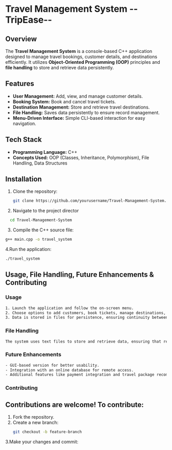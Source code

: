 # Travel Management System  --TripEase--

## Overview
The **Travel Management System** is a console-based C++ application designed to manage travel bookings, customer details, and destinations efficiently. It utilizes **Object-Oriented Programming (OOP)** principles and **file handling** to store and retrieve data persistently.

## Features
- **User Management:** Add, view, and manage customer details.
- **Booking System:** Book and cancel travel tickets.
- **Destination Management:** Store and retrieve travel destinations.
- **File Handling:** Saves data persistently to ensure record management.
- **Menu-Driven Interface:** Simple CLI-based interaction for easy navigation.

## Tech Stack
- **Programming Language:** C++
- **Concepts Used:** OOP (Classes, Inheritance, Polymorphism), File Handling, Data Structures

## Installation
1. Clone the repository:
   ```sh
   git clone https://github.com/yourusername/Travel-Management-System.git


2. Navigate to the project director
```bash
  cd Travel-Management-System
```

3. Compile the C++ source file:
```bash
g++ main.cpp -o travel_system
```

4.Run the application:
```bash
./travel_system
```

## Usage, File Handling, Future Enhancements & Contributing

### Usage
```bash
1. Launch the application and follow the on-screen menu.
2. Choose options to add customers, book tickets, manage destinations, and view records.
3. Data is stored in files for persistence, ensuring continuity between sessions.
```

### File Handling
```bash
The system uses text files to store and retrieve data, ensuring that records are maintained even after the application is closed.
```

### Future Enhancements
```bash
- GUI-based version for better usability.
- Integration with an online database for remote access.
- Additional features like payment integration and travel package recommendations.
```

### Contributing
## Contributions are welcome! To contribute:
1. Fork the repository.
2. Create a new branch:
   ```sh
   git checkout -b feature-branch

3.Make your changes and commit:
